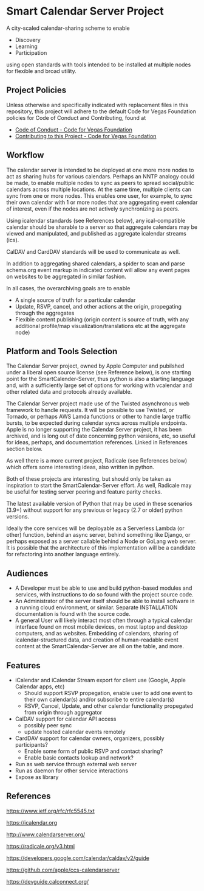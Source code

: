 # Smart Calendar Server Project

A city-scaled calendar-sharing scheme to enable

* Discovery
* Learning
* Participation

using open standards with tools intended to be installed at multiple nodes for flexible and broad utility.

## Project Policies

Unless otherwise and specifically indicated with replacement files in this repository, this project will adhere to the default Code for Vegas Foundation policies for Code of Conduct and Contributing, found at

* [Code of Conduct - Code for Vegas Foundation](https://github.com/CodeForVegas/.github/blob/main/CODE_OF_CONDUCT.md)
* [Contributing to this Project - Code for Vegas Foundation](https://github.com/CodeForVegas/.github/blob/main/CONTRIBUTING.md)

## Workflow

The calendar server is intended to be deployed at one more more nodes to act as sharing hubs for various calendars. Perhaps an NNTP analogy could be made, to enable multiple nodes to sync as peers to spread social/public calendars across multiple locations. At the same time, multiple clients can sync from one or more nodes. This enables one user, for example, to sync their own calendar with 1 or more nodes that are aggregating event calendar of interest, even if the nodes are not actively synchronizing as peers.

Using icalendar standards (see References below), any ical-compatible calendar should be sharable to a server so that aggregate calendars may be viewed and manipulated, and published as aggregate icalendar streams (ics).

CalDAV and CardDAV standards will be used to communicate as well.

In addition to aggregating shared calendars, a spider to scan and parse schema.org event markup in indicated content will allow any event pages on websites to be aggregated in similar fashion.

In all cases, the overarchiving goals are to enable

* A single source of truth for a particular calendar
* Update, RSVP, cancel, and other actions at the origin, propegating through the aggregates
* Flexible content publishing (origin content is source of truth, with any additional profile/map visualization/translations etc at the aggregate node)

## Platform and Tools Selection

The Calendar Server project, owned by Apple Computer and pubilshed under a liberal open source license (see Reference below), is one starting point for the SmartCalender-Server, thus python is also a starting language and, with a sufficiently large set of options for working with vcalendar and other related data and protocols already available.

The Calendar Server project made use of the Twisted asynchronous web framework to handle requests. It will be possible to use Twisted, or Tornado, or perhaps AWS Lamda functions or other to handle large traffic bursts, to be expected during calendar syncs across multiple endpoints. Apple is no longer supporting the Calendar Server project, it has been archived, and is long out of date concerning python versions, etc, so useful for ideas, perhaps, and documentation references. Linked in References section below.

As well there is a more current project, Radicale (see References below) which offers some interesting ideas, also written in python.

Both of these projects are interesting, but should only be taken as inspiration to start the SmartCalendar-Server effort. As well, Radicale may be useful for testing server peering and feature parity checks.

The latest available version of Python that may be used in these scenarios (3.9+) without support for any previous or legacy (2.7 or older) python versions.

Ideally the core services will be deployable as a Serverless Lambda (or other) function, behind an async server, behind something like Django, or perhaps exposed as a server callable behind a Node or GoLang web server. It is possible that the architecture of this implementation will be a candidate for refactoring into another language entirely.

## Audiences

* A Developer must be able to use and build python-based modules and services, with instructions to do so found with the project source code.
* An Administrator of the server itself should be able to install software in a running cloud environment, or similar. Separate INSTALLATION documentation is found with the source code.
* A general User will likely interact most often through a typical calendar interface found on most mobile devices, on most laptop and desktop computers, and as websites. Embedding of calendars, sharing of icalendar-structured data, and creation of human-readable event content at the SmartCalendar-Server are all on the table, and more.

## Features

* iCalendar and iCalendar Stream export for client use (Google, Apple Calendar apps, etc)
  * Should support RSVP propegation, enable user to add one event to their own calendar(s) and/or subscribe to entire calendar(s)
  * RSVP, Cancel, Update, and other calendar functionality propegated from origin through aggregator
* CalDAV support for calendar API access
  * possibly peer sync
  * update hosted calendar events remotely
* CardDAV support for calendar owners, organizers, possibly participants?
  * Enable some form of public RSVP and contact sharing?
  * Enable basic contacts lookup and network?
* Run as web service through external web server
* Run as daemon for other service interactions
* Expose as library

## References

<https://www.ietf.org/rfc/rfc5545.txt>

<https://icalendar.org>

<http://www.calendarserver.org/>

<https://radicale.org/v3.html>

<https://developers.google.com/calendar/caldav/v2/guide>

<https://github.com/apple/ccs-calendarserver>

<https://devguide.calconnect.org/>

